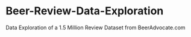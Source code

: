 # Beer-Review-Data-Exploration
Data Exploration of a 1.5 Million Review Dataset from BeerAdvocate.com
